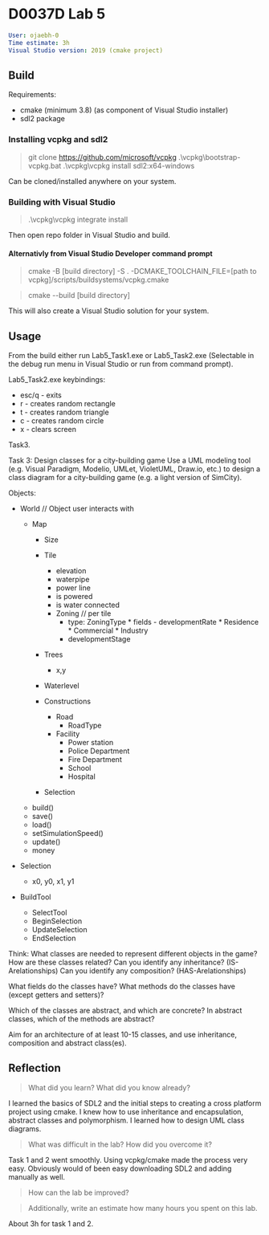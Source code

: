 # D0037D Lab 5

```yaml
User: ojaebh-0  
Time estimate: 3h
Visual Studio version: 2019 (cmake project)
```

## Build 

Requirements:
* cmake (minimum 3.8) (as component of Visual Studio installer)
* sdl2 package

### Installing vcpkg and sdl2

> git clone https://github.com/microsoft/vcpkg
> .\vcpkg\bootstrap-vcpkg.bat
> .\vcpkg\vcpkg install sdl2:x64-windows

Can be cloned/installed anywhere on your system.

### Building with Visual Studio

> .\vcpkg\vcpkg integrate install

Then open repo folder in Visual Studio and build.

#### Alternativly from Visual Studio Developer command prompt

> cmake -B [build directory] -S . -DCMAKE_TOOLCHAIN_FILE=[path to vcpkg]/scripts/buildsystems/vcpkg.cmake

> cmake --build [build directory]

This will also create a Visual Studio solution for your system.


## Usage

From the build either run Lab5_Task1.exe or Lab5_Task2.exe (Selectable in the debug run menu in Visual Studio or run from command prompt).

Lab5_Task2.exe keybindings:
* esc/q - exits
* r - creates random rectangle
* t - creates random triangle
* c - creates random circle
* x - clears screen

Task3.

Task 3: Design classes for a city-building game
Use a UML modeling tool (e.g. Visual Paradigm, Modelio, UMLet, VioletUML, Draw.io, etc.) to design a class diagram for a city-building game (e.g. a light version of SimCity). 

Objects:

* World // Object user interacts with
	* Map
		- Size
		- Tile
			- elevation
			- waterpipe
			- power line
			- is powered
			- is water connected
			- Zoning // per tile
				* type: ZoningType
						* fields 
							- developmentRate
						* Residence 
						* Commercial
						* Industry
				- developmentStage
		- Trees
			- x,y
		- Waterlevel 
		- Constructions
			* Road
				- RoadType
			* Facility
				* Power station
				* Police Department
				* Fire Department
				* School
				* Hospital

		- Selection
	- build()
	- save()
	- load()
	- setSimulationSpeed()
	- update()
	- money



* Selection
	- x0, y0, x1, y1

* BuildTool
	* SelectTool
	* BeginSelection
	* UpdateSelection
	* EndSelection



Think:
What classes are needed to represent different objects in the game?
How are these classes related?
Can you identify any inheritance? (IS-Arelationships)
Can you identify any composition? (HAS-Arelationships)

What fields do the classes have?
What methods do the classes have (except getters and setters)?

Which of the classes are abstract, and which are concrete?
In abstract classes, which of the methods are abstract?

Aim for an architecture of at least 10-15 classes, and use inheritance, composition and abstract class(es).



## Reflection

> What did you learn? What did you know already?

I learned the basics of SDL2 and the initial steps to creating a cross platform project using cmake. 
I knew how to use inheritance and encapsulation, abstract classes and polymorphism. 
I learned how to design UML class diagrams.

> What was difficult in the lab? How did you overcome it?

Task 1 and 2 went smoothly. Using vcpkg/cmake made the process very easy. Obviously would of been easy downloading SDL2 and adding manually as well.

> How can the lab be improved?



> Additionally, write an estimate how many hours you spent on this lab.

About 3h for task 1 and 2.